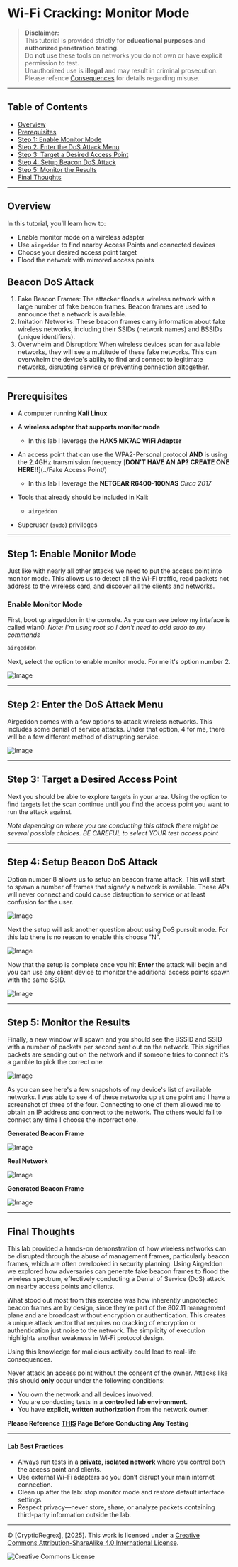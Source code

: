 # Wi-Fi Cracking: Monitor Mode

> **Disclaimer:**  
> This tutorial is provided strictly for **educational purposes** and **authorized penetration testing**.  
> Do **not** use these tools on networks you do not own or have explicit permission to test.  
> Unauthorized use is **illegal** and may result in criminal prosecution.
> Please refence [Consequences](../Legal/) for details regarding misuse.

---

## Table of Contents

- [Overview](#overview)
- [Prerequisites](#prerequisites)
- [Step 1: Enable Monitor Mode](#step-1-enable-monitor-mode)
- [Step 2: Enter the DoS Attack Menu](#step-2-enter-the-dos-attack-menu)
- [Step 3: Target a Desired Access Point](#step-3-target-a-desired-access-point)
- [Step 4: Setup Beacon DoS Attack](#step-4-setup-beacon-dos-attack)
- [Step 5: Monitor the Results](#step-5-monitor-the-results)
- [Final Thoughts](#final-thoughts)

---

## Overview

In this tutorial, you’ll learn how to:
- Enable monitor mode on a wireless adapter
- Use `airgeddon` to find nearby Access Points and connected devices
- Choose your desired access point target
- Flood the network with mirrored access points

## Beacon DoS Attack
1. Fake Beacon Frames: The attacker floods a wireless network with a large number of fake beacon frames. Beacon frames are used to announce that a network is available. 
2. Imitation Networks: These beacon frames carry information about fake wireless networks, including their SSIDs (network names) and BSSIDs (unique identifiers).
3. Overwhelm and Disruption: When wireless devices scan for available networks, they will see a multitude of these fake networks. This can overwhelm the device's ability to find and connect to legitimate networks, disrupting service or preventing connection altogether. 

---

## Prerequisites

- A computer running **Kali Linux**
- A **wireless adapter that supports monitor mode**
  - In this lab I leverage the **HAK5 MK7AC WiFi Adapter**
- An access point that can use the WPA2-Personal protocol **AND** is using the 2.4GHz transmission frequency [**DON'T HAVE AN AP? CREATE ONE HERE!!**](../Fake Access Point/)
  - In this lab I leverage the **NETGEAR R6400-100NAS** *Circa 2017*
- Tools that already should be included in Kali:
  - `airgeddon`

- Superuser (`sudo`) privileges

---

## Step 1: Enable Monitor Mode

Just like with nearly all other attacks we need to put the access point into monitor mode. This allows us to detect all the Wi-Fi traffic, read packets not address to the wireless card, and discover all the clients and networks.

### Enable Monitor Mode

First, boot up airgeddon in the console. As you can see below my inteface is called wlan0. 
*Note: I'm using root so I don't need to add sudo to my commands*

```bash
airgeddon
```

Next, select the option to enable monitor mode. For me it's option number 2.

![Image](images/1.png)

---

## Step 2: Enter the DoS Attack Menu

Airgeddon comes with a few options to attack wireless networks. This includes some denial of service attacks. Under that option, 4 for me, there will be a few different method of distrupting service. 


![Image](images/2.png)

---

## Step 3: Target a Desired Access Point

Next you should be able to explore targets in your area. Using the option to find targets let the scan continue until you find the access point you want to run the attack against.

*Note depending on where you are conducting this attack there might be several possible choices. BE CAREFUL to select YOUR test access point*

---

## Step 4: Setup Beacon DoS Attack

Option number 8 allows us to setup an beacon frame attack. This will start to spawn a number of frames that signafy a network is available. These APs will never connect and could cause distruption to service or at least confusion for the user. 

![Image](images/3.png)

Next the setup will ask another question about using DoS pursuit mode. For this lab there is no reason to enable this choose "N".

![Image](images/4.png)

Now that the setup is complete once you hit **Enter** the attack will begin and you can use any client device to monitor the additional access points spawn with the same SSID.

![Image](images/5.png)

---

## Step 5: Monitor the Results

Finally, a new window will spawn and you should see the BSSID and SSID with a number of packets per second sent out on the network. This signifies packets are sending out on the network and if someone tries to connect it's a gamble to pick the correct one.

![Image](images/6.png)

As you can see here's a few snapshots of my device's list of available networks. I was able to see 4 of these networks up at one point and I have a screenshot of three of the four. Connecting to one of them allowed me to obtain an IP address and connect to the network. The others would fail to connect any time I choose the incorrect one. 


**Generated Beacon Frame**

![Image](images/7.jpg)

**Real Network**

![Image](images/8.jpg)

**Generated Beacon Frame**

![Image](images/9.jpg)

---

## Final Thoughts

This lab provided a hands-on demonstration of how wireless networks can be disrupted through the abuse of management frames, particularly beacon frames, which are often overlooked in security planning. Using Airgeddon we explored how adversaries can generate fake beacon frames to flood the wireless spectrum, effectively conducting a Denial of Service (DoS) attack on nearby access points and clients.

What stood out most from this exercise was how inherently unprotected beacon frames are by design, since they’re part of the 802.11 management plane and are broadcast without encryption or authentication. This creates a unique attack vector that requires no cracking of encryption or authentication just noise to the network. The simplicity of execution highlights another weakness in Wi-Fi protocol design.

Using this knowledge for malicious activity could lead to real-life consequences.

Never attack an access point without the consent of the owner. Attacks like this should **only** occur under the following conditions:

- You own the network and all devices involved.
- You are conducting tests in a **controlled lab environment**.
- You have **explicit, written authorization** from the network owner.

**Please Reference [THIS](../Legal/) Page Before Conducting Any Testing**

---

#### Lab Best Practices

- Always run tests in a **private, isolated network** where you control both the access point and clients.
- Use external Wi-Fi adapters so you don’t disrupt your main internet connection.
- Clean up after the lab: stop monitor mode and restore default interface settings.
- Respect privacy—never store, share, or analyze packets containing third-party information outside the lab.


---


© [CryptidRegrex], [2025]. This work is licensed under a [Creative Commons Attribution-ShareAlike 4.0 International License](https://creativecommons.org/licenses/by-sa/4.0/).

![Creative Commons License](https://i.creativecommons.org/l/by-sa/4.0/88x31.png)